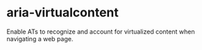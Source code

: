 # aria-virtualcontent
Enable ATs to recognize and account for virtualized content when navigating a web page.
